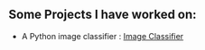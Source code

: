 ## Some Projects I have worked on:
- A Python image classifier : [Image Classifier](https://github.com/Momelez-Mchunu/Image-Classifier)
